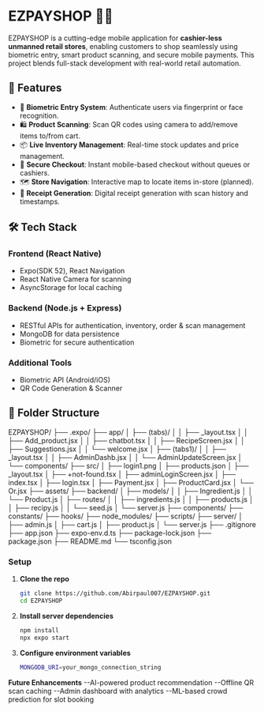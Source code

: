# EZPAYSHOP 🛒📱

EZPAYSHOP is a cutting-edge mobile application for **cashier-less unmanned retail stores**, enabling customers to shop seamlessly using biometric entry, smart product scanning, and secure mobile payments. This project blends full-stack development with real-world retail automation.

## 🚀 Features

- 🔐 **Biometric Entry System**: Authenticate users via fingerprint or face recognition.
- 🛍️ **Product Scanning**: Scan QR codes using camera to add/remove items to/from cart.
- 📦 **Live Inventory Management**: Real-time stock updates and price management.
- 💸 **Secure Checkout**: Instant mobile-based checkout without queues or cashiers.
- 🗺️ **Store Navigation**: Interactive map to locate items in-store (planned).
- 🧾 **Receipt Generation**: Digital receipt generation with scan history and timestamps.

## 🛠️ Tech Stack

### Frontend (React Native)
- Expo(SDK 52), React Navigation 
- React Native Camera for scanning
- AsyncStorage for local caching

### Backend (Node.js + Express)
- RESTful APIs for authentication, inventory, order & scan management
- MongoDB for data persistence
- Biometric for secure authentication

### Additional Tools
- Biometric API (Android/iOS)
- QR Code Generation & Scanner


## 📂 Folder Structure

EZPAYSHOP/
├── .expo/
├── app/
│ ├── (tabs)/
│ │ ├── _layout.tsx
│ │ ├── Add_product.jsx
│ │ ├── chatbot.tsx
│ │ ├── RecipeScreen.jsx
│ │ ├── Suggestions.jsx
│ │ └── welcome.jsx
│ ├── (tabs1)/
│ │ ├── _layout.tsx
│ │ ├── AdminDashb.jsx
│ │ └── AdminUpdateScreen.jsx
│ └── components/
├── src/
│ ├── login1.png
│ ├── products.json
│ ├── _layout.tsx
│ ├── +not-found.tsx
│ ├── adminLoginScreen.jsx
│ ├── index.tsx
│ ├── login.tsx
│ ├── Payment.jsx
│ ├── ProductCard.jsx
│ └── Or.jsx
├── assets/
├── backend/
│ ├── models/
│ │ ├── Ingredient.js
│ │ └── Product.js
│ ├── routes/
│ │ ├── ingredients.js
│ │ ├── products.js
│ │ ├── recipy.js
│ │ └── seed.js
│ └── server.js
├── components/
├── constants/
├── hooks/
├── node_modules/
├── scripts/
├── server/
│ ├── admin.js
│ ├── cart.js
│ ├── product.js
│ └── server.js
├── .gitignore
├── app.json
├── expo-env.d.ts
├── package-lock.json
├── package.json
├── README.md
└── tsconfig.json

### Setup

1. **Clone the repo**
   ```bash
   git clone https://github.com/Abirpaul007/EZPAYSHOP.git
   cd EZPAYSHOP
   
2. **Install server dependencies**
   ```bash
   npm install
   npx expo start  
3. **Configure environment variables**
   ```bash
   MONGODB_URI=your_mongo_connection_string
**Future Enhancements**
--AI-powered product recommendation
--Offline QR scan caching
--Admin dashboard with analytics
--ML-based crowd prediction for slot booking
